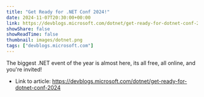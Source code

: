 ```yaml
---
title: "Get Ready for .NET Conf 2024!"
date: 2024-11-07T20:30:00+00:00
link: https://devblogs.microsoft.com/dotnet/get-ready-for-dotnet-conf-2024
showShare: false
showReadTime: false
thumbnail: images/dotnet.png
tags: ["devblogs.microsoft.com"]
---
```

The biggest .NET event of the year is almost here, its all free, all online, and you're invited!

- Link to article: https://devblogs.microsoft.com/dotnet/get-ready-for-dotnet-conf-2024